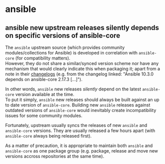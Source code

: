 # ansible

## ansible new upstream releases silently depends on specific versions of ansible-core

The `ansible` upstream source (which provides community modules/collections for Ansible) is developed in correlation with `ansible-core` (for compatibility matters).  
However, they do not share a similar/synced version scheme nor have any mechanism that would clearly indicate this when packaging it; apart from a note in their [changelogs](https://forum.ansible.com/t/release-announcement-ansible-community-package-10-3-0/7821) (e.g. from the changelog linked: "Ansible 10.3.0 depends on ansible-core 2.17.3 [...]").

In other words, `ansible` new releases *silently* depend on the latest `ansible-core` version available at the time.  
To put it simply, `ansible` new releases should always be built against an up to date version of `ansible-core`. Building new `ansible` releases against outdated versions of `ansible-core` would inevitably create incompatibility issues for some community modules.

Fortunately, upstream usually syncs the releases of new `ansible` and `ansible-core` versions. They are usually released a few hours apart (with `ansible-core` always being released first).

As a matter of precaution, it is appropriate to maintain both `ansible` and `ansible-core` as one package group (e.g. package, release and move new versions accross repositories at the same time).
